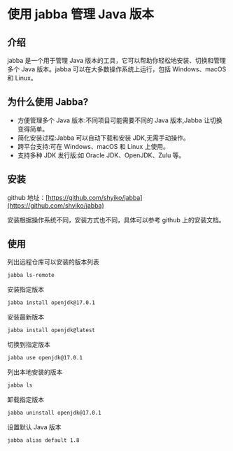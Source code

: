 # 使用 jabba 管理 Java 版本

## 介绍

jabba 是一个用于管理 Java 版本的工具，它可以帮助你轻松地安装、切换和管理多个 Java 版本。jabba 可以在大多数操作系统上运行，包括 Windows、macOS 和 Linux。

## 为什么使用 Jabba?

- 方便管理多个 Java 版本:不同项目可能需要不同的 Java 版本,Jabba 让切换变得简单。
- 简化安装过程:Jabba 可以自动下载和安装 JDK,无需手动操作。
- 跨平台支持:可在 Windows、macOS 和 Linux 上使用。
- 支持多种 JDK 发行版:如 Oracle JDK、OpenJDK、Zulu 等。

## 安装

github 地址：[https://github.com/shyiko/jabba](https://github.com/shyiko/jabba)

安装根据操作系统不同，安装方式也不同，具体可以参考 github 上的安装文档。

## 使用

列出远程仓库可以安装的版本列表

```bash
jabba ls-remote
```

安装指定版本

```bash
jabba install openjdk@17.0.1
```

安装最新版本

```bash
jabba install openjdk@latest
```

切换到指定版本

```bash
jabba use openjdk@17.0.1
```

列出本地安装的版本

```bash
jabba ls
```

卸载指定版本

```bash
jabba uninstall openjdk@17.0.1
```

设置默认 Java 版本

```bash
jabba alias default 1.8
```
